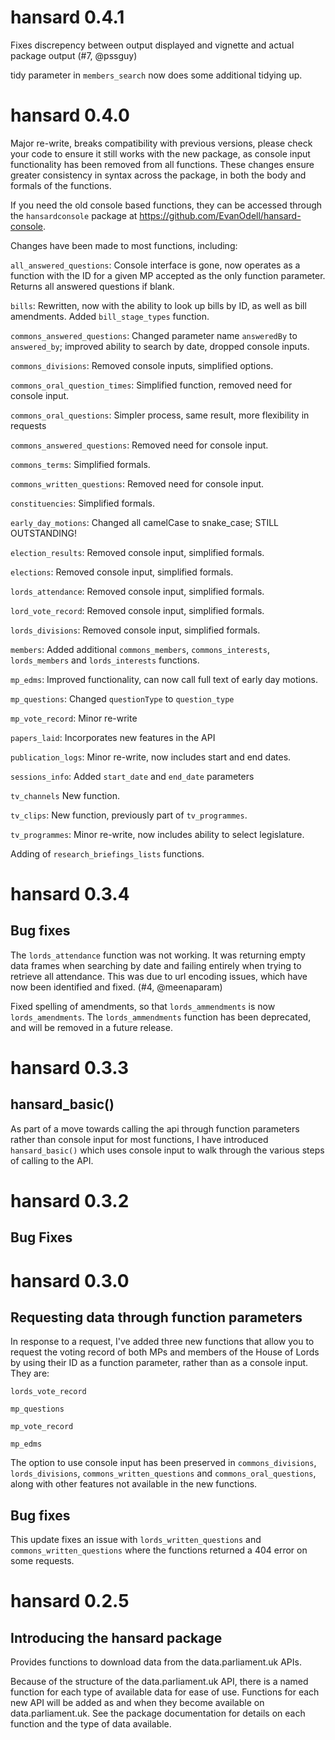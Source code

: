 
# hansard 0.4.1

Fixes discrepency between output displayed and vignette and actual package output (#7, @pssguy)

tidy parameter in `members_search` now does some additional tidying up.


# hansard 0.4.0

Major re-write, breaks compatibility with previous versions, please check your code to ensure it still works with the new package, as console input functionality has been removed from all functions. These changes ensure greater consistency in syntax across the package, in both the body and formals of the functions.

If you need the old console based functions, they can be accessed through the `hansardconsole` package at <https://github.com/EvanOdell/hansard-console>.

Changes have been made to most functions, including:

`all_answered_questions`: Console interface is gone, now operates as a function with the ID for a given MP accepted as the only function parameter. Returns all answered questions if blank.

`bills`: Rewritten, now with the ability to look up bills by ID, as well as bill amendments. Added `bill_stage_types` function.

`commons_answered_questions`: Changed parameter name `answeredBy` to `answered_by`; improved ability to search by date, dropped console inputs.

`commons_divisions`: Removed console inputs, simplified options.

`commons_oral_question_times`: Simplified function, removed need for console input.

`commons_oral_questions`: Simpler process, same result, more flexibility in requests

`commons_answered_questions`: Removed need for console input.

`commons_terms`: Simplified formals.

`commons_written_questions`: Removed need for console input.

`constituencies`: Simplified formals.

`early_day_motions`: Changed all camelCase to snake_case; STILL OUTSTANDING!

`election_results`: Removed console input, simplified formals.

`elections`: Removed console input, simplified formals.

`lords_attendance`: Removed console input, simplified formals.

`lord_vote_record`: Removed console input, simplified formals.
 
`lords_divisions`: Removed console input, simplified formals.

`members`: Added additional `commons_members`, `commons_interests`, `lords_members` and `lords_interests` functions.

`mp_edms`: Improved functionality, can now call full text of early day motions.

`mp_questions`: Changed `questionType` to `question_type`

`mp_vote_record`: Minor re-write

`papers_laid`: Incorporates new features in the API

`publication_logs`: Minor re-write, now includes start and end dates.

`sessions_info`: Added `start_date` and `end_date` parameters

`tv_channels` New function.

`tv_clips`: New function, previously part of `tv_programmes`.

`tv_programmes`: Minor re-write, now includes ability to select legislature.

Adding of `research_briefings_lists` functions.


# hansard 0.3.4

## Bug fixes

The `lords_attendance` function was not working. It was returning empty data frames when searching by date and failing entirely when trying to retrieve all attendance. This was due to url encoding issues, which have now been identified and fixed. (#4, @meenaparam)

Fixed spelling of amendments, so that `lords_ammendments` is now `lords_amendments`. The `lords_ammendments` function has been deprecated, and will be removed in a future release.

# hansard 0.3.3

## hansard_basic()

As part of a move towards calling the api through function parameters rather than console input for most functions, I have introduced `hansard_basic()` which uses console input to walk through the various steps of calling to the API. 

# hansard 0.3.2

## Bug Fixes


# hansard 0.3.0

## Requesting data through function parameters

In response to a request, I've added three new functions that allow you to request the voting record of both MPs and members of the House of Lords by using their ID as a function parameter, rather than as a console input. They are:

`lords_vote_record`

`mp_questions`

`mp_vote_record`

`mp_edms`

The option to use console input has been preserved in `commons_divisions`, `lords_divisions`, `commons_written_questions` and `commons_oral_questions`, along with other features not available in the new functions. 

## Bug fixes

This update fixes an issue with `lords_written_questions` and `commons_written_questions` where the functions returned a 404 error on some requests.

# hansard 0.2.5

## Introducing the hansard package

Provides functions to download data from the data.parliament.uk APIs.

Because of the structure of the data.parliament.uk API, there is a named function for each type of available data for ease of use. Functions for each new API will be added as and when they become available on data.parliament.uk. See the package documentation for details on each function and the type of data available.
